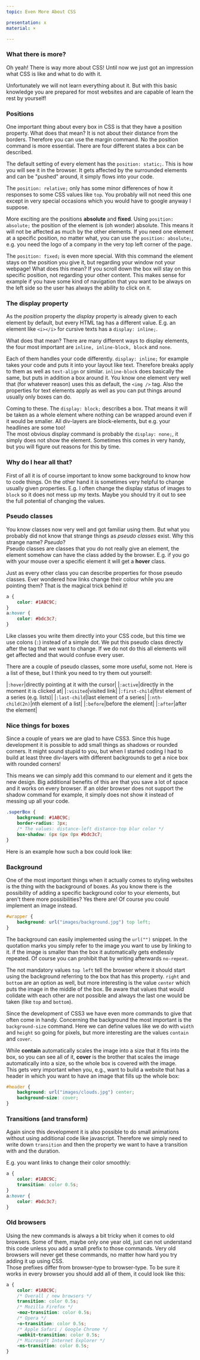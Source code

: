 ```yaml
---
topic: Even More About CSS

presentation: x
material: ×

---
```


### What there is more?

Oh yeah! There is way more about CSS! Until now we just got an impression what CSS is like and what to do with it. 

Unfortunately we will not learn everything about it. But with this basic knowledge you are prepared for most websites and are capable of learn the rest by yourself!

### Positions

One important thing about every box in CSS is that they have a position property. What does that mean? It is not about their distance from the borders. Therefore you can use the margin command. No the position command is more essential. There are four different states a box can be described. 
 
The default setting of every element has the `position: static;`. This is how you will see it in the browser. It gets affected by the surrounded elements and can be "pushed" around, it simply flows into your code.  

The `position: relative;` only has some minor differences of how it responses to some CSS values like `top`. You probably will not need this one except in very special occasions which you would have to google anyway I suppose.

More exciting are the positions **absolute** and **fixed**. Using `position: absolute;` the position of the element is (oh wonder) absolute. This means it will not be affected as much by the other elements. If you need one element at a specific position, no matter what, you can use the `position: absolute;`, e.g. you need the logo of a company in the very top left corner of the page.  

The `position: fixed;` is even more special. With this command the element stays on the position you give it, but regarding your window not your webpage! What does this mean? If you scroll down the box will stay on this specific position, not regarding your other content. This makes sense for example if you have some kind of navigation that you want to be always on the left side so the user has always the ability to click on it.

### The display property

As the _position_ property the _display_ property is already given to each element by default, but every HTML tag has a different value. E.g. an element like `<i></i>` for cursive texts has a `display: inline;`.  

What does that mean? There are many different ways to display elements, the four most important are `inline, inline-block, block` and `none`.  

Each of them handles your code differently. `display: inline;` for example takes your code and puts it into your layout like text. Therefore breaks apply to them as well as `text-align` or similar. `inline-block` does basically the same, but puts in addition a box around it. You know one element very well that (for whatever reason) uses this as default, the `<img />` tag. Also the properties for text elements apply as well as you can put things around usually only boxes can do.  

Coming to these. The `display: block;` describes a box. That means it will be taken as a whole element where nothing can be wrapped around even if it would be smaller. All div-layers are block-elements, but e.g. your headlines are some too!  
The most obvious display command is probably the `display: none;`, it simply does not show the element. Sometimes this comes in very handy, but you will figure out reasons for this by time.

### Why do I hear all that?

First of all it is of course important to know some background to know how to code things. On the other hand it is sometimes very helpful to change usually given properties. E.g. I often change the display status of images to `block` so it does not mess up my texts. Maybe you should try it out to see the full potential of changing the values.

### Pseudo classes

You know classes now very well and got familiar using them. But what you probably did not know that strange things as _pseudo classes_ exist. Why this strange name? _Pseudo_?  
Pseudo classes are classes that you do not really give an element, the element somehow can have the class added by the browser. E.g. if you go with your mouse over a specific element it will get a **hover** class.

Just as every other class you can describe properties for those pseudo classes. Ever wondered how links change their colour while you are pointing them? That is the magical trick behind it!

```css
a {
	color: #1ABC9C;
}
a:hover {
	color: #bdc3c7;
}
```

Like classes you write them directly into your CSS code, but this time we use colons (`:`) instead of a simple dot. We put this pseudo class directly after the tag that we want to change. If we do not do this all elements will get affected and that would confuse every user.

There are a couple of pseudo classes, some more useful, some not. Here is a list of these, but I think you need to try them out yourself:

|`:hover`|directly pointing at it with the cursor|
|`:active`|directly in the moment it is clicked at|
|`:visited`|visited link|
|`:first-child`|first element of a series (e.g. lists)|
|`:last-child`|last  element of a series|
|`:nth-child(2n)`|nth element of a list|
|`:before`|before the element|
|`:after`|after  the element|

### Nice things for boxes

Since a couple of years we are glad to have CSS3\. Since this huge development it is possible to add small things as shadows or rounded corners. It might sound stupid to you, but when I started coding I had to build at least three div-layers with different backgrounds to get a nice box with rounded corners! 
 
This means we can simply add this command to our element and it gets the new design. Big additional benefits of this are that you save a lot of space and it works on every browser. If an older browser does not support the shadow command for example, it simply does not show it instead of messing up all your code.

```css
.superBox {
	background: #1ABC9C;
	border-radius: 3px;
	/* The values: distance-left distance-top blur color */
	box-shadow: 6px 6px 0px #bdc3c7;
}
```

Here is an example how such a box could look like:

### Background

One of the most important things when it actually comes to styling websites is the thing with the background of boxes. As you know there is the possibility of adding a specific background color to your elements, but aren't there more possibilities? Yes there are! Of course you could implement an image instead.

```css
#wrapper {
	background: url("images/background.jpg") top left;
}
```

The background can easily implemented using the `url("")` snippet. In the quotation marks you simply refer to the image you want to use by linking to it. if the image is smaller than the box it automatically gets endlessly repeated. Of course you can prohibit that by writing afterwards `no-repeat`.
  
The not mandatory values `top left` tell the browser where it should start using the background referring to the box that has this property. `right` and `bottom` are an option as well, but more interesting is the value `center` which puts the image in the middle of the box. Be aware that values that would colidate with each other are not possible and always the last one would be taken (like `top` and `bottom`).

Since the development of CSS3 we have even more commands to give that often come in handy. Concerning the background the most important is the `background-size` command. Here we can define values like we do with `width` and `height` so going for pixels, but more interesting are the values `contain` and `cover`.  

While **contain** automatically scales the image into a size that it fits into the box, so you can see all of it, **cover** is the brother that scales the image automatically into a size, so the whole box is covered with the image.  
This gets very important when you, e.g., want to build a website that has a header in which you want to have an image that fills up the whole box:

```css
#header {
	background: url("images/clouds.jpg") center;
	background-size: cover;
}
```

### Transitions (and transform)

Again since this development it is also possible to do small animations without using additional code like javascript. Therefore we simply need to write down `transition` and then the property we want to have a transition with and the duration.  

E.g. you want links to change their color smoothly:

```css
a {
	color: #1ABC9C;
	transition: color 0.5s;
}
a:hover {
	color: #bdc3c7;
}
```

### Old browsers

Using the new commands is always a bit tricky when it comes to old browsers. Some of them, maybe only one year old, just can not understand this code unless you add a small prefix to those commands. Very old browsers will never get these commands, no matter how hard you try adding it up using CSS.  
Those prefixes differ from browser-type to browser-type. To be sure it works in every browser you should add all of them, it could look like this:

```css
a {
	color: #1ABC9C;
	/* Overall / new browsers */
	transition: color 0.5s;
	/* Mozilla Firefox */
	-moz-transition: color 0.5s;
	/* Opera */
	-o-transition: color 0.5s;
	/* Apple Safari / Google Chrome */
	-webkit-transition: color 0.5s;
	/* Microsoft Internet Explorer */
	-ms-transition: color 0.5s;
}
```
